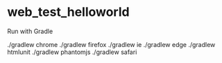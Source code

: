 # web_test_helloworld

Run with Gradle 

./gradlew chrome
./gradlew firefox
./gradlew ie
./gradlew edge
./gradlew htmlunit
./gradlew phantomjs
./gradlew safari
